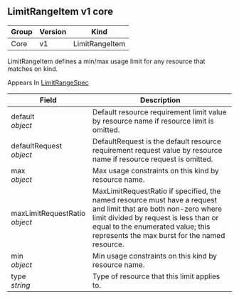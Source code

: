 ## LimitRangeItem v1 core

Group        | Version     | Kind
------------ | ---------- | -----------
Core | v1 | LimitRangeItem



LimitRangeItem defines a min/max usage limit for any resource that matches on kind.

<aside class="notice">
Appears In  <a href="#limitrangespec-v1">LimitRangeSpec</a> </aside>

Field        | Description
------------ | -----------
default <br /> *object*  | Default resource requirement limit value by resource name if resource limit is omitted.
defaultRequest <br /> *object*  | DefaultRequest is the default resource requirement request value by resource name if resource request is omitted.
max <br /> *object*  | Max usage constraints on this kind by resource name.
maxLimitRequestRatio <br /> *object*  | MaxLimitRequestRatio if specified, the named resource must have a request and limit that are both non-zero where limit divided by request is less than or equal to the enumerated value; this represents the max burst for the named resource.
min <br /> *object*  | Min usage constraints on this kind by resource name.
type <br /> *string*  | Type of resource that this limit applies to.

